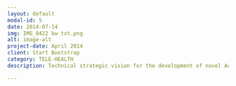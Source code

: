 ```yaml
---
layout: default
modal-id: 5
date: 2014-07-14
img: IMG_0422 bw txt.png
alt: image-alt
project-date: April 2014
client: Start Bootstrap
category: TELE-HEALTH
description: Technical strategic vision for the development of novel Augmented Reality (AR) digital health system platform technologies designed to transform realtime surgical protocols. Build and support a development team of cross discipline specialists for effective collaboration research agreements. Created system platform introducing new technologies including 3D capability, remote laser control, and surgical suite compliment system prototyping using 3D printing. 

---
```


